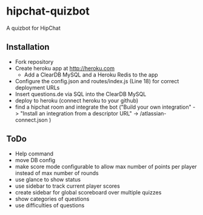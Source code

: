 # hipchat-quizbot
A quizbot for HipChat


## Installation
* Fork repository
* Create heroku app at http://heroku.com
  * Add a ClearDB MySQL and a Heroku Redis to the app
* Configure the config.json and routes/index.js (Line 18) for correct deployment URLs  
* Insert questions.de via SQL into the ClearDB MySQL
* deploy to heroku (connect heroku to your github)
* find a hipchat room and integrate the bot ("Build your own integration" -> "Install an integration from a descriptor URL"  -> <Path to your heroku app>/atlassian-connect.json )

## ToDo
* Help command
* move DB config
* make score mode configurable to allow max number of points per player instead of max number of rounds
* use glance to show status
* use sidebar to track current player scores
* create sidebar for global scoreboard over multiple quizzes
* show categories of questions
* use difficulties of questions
